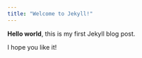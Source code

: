 ```yaml
---
title: "Welcome to Jekyll!"
---
```


**Hello world**, this is my first Jekyll blog post.

I hope you like it!
